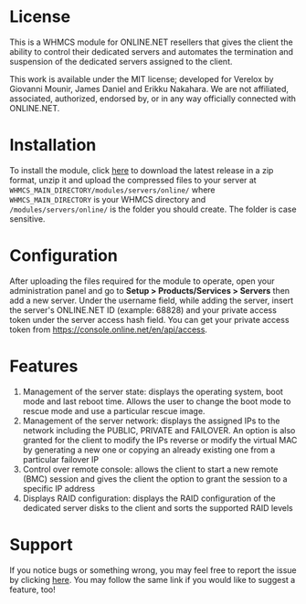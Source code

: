 License
================

This is a WHMCS module for ONLINE.NET resellers that gives the client the ability to control their dedicated servers and automates the termination and suspension of the dedicated servers assigned to the client.

This work is available under the MIT license; developed for Verelox by Giovanni Mounir, James Daniel and Erikku Nakahara. We are not affiliated, associated, authorized, endorsed by, or in any way officially connected with ONLINE.NET.

Installation
================

To install the module, click [here](https://github.com/Verelox/onlinenet-module/archive/master.zip) to download the latest release in a zip format, unzip it and upload the compressed files to your server at <code>WHMCS_MAIN_DIRECTORY/modules/servers/online/</code> where <code>WHMCS_MAIN_DIRECTORY</code> is your WHMCS directory and <code>/modules/servers/online/</code> is the folder you should create. The folder is case sensitive.

Configuration
================

After uploading the files required for the module to operate, open your administration panel and go to <b>Setup > Products/Services > Servers</b> then add a new server. Under the username field, while adding the server, insert the server's ONLINE.NET ID (example: 68828) and your private access token under the server access hash field. You can get your private access token from https://console.online.net/en/api/access.

Features
================

1. Management of the server state: displays the operating system, boot mode and last reboot time. Allows the user to change the boot mode to rescue mode and use a particular rescue image.
2. Management of the server network: displays the assigned IPs to the network including the PUBLIC, PRIVATE and FAILOVER. An option is also granted for the client to modify the IPs reverse or modify the virtual MAC by generating a new one or copying an already existing one from a particular failover IP
3. Control over remote console: allows the client to start a new remote (BMC) session and gives the client the option to grant the session to a specific IP address
4. Displays RAID configuration: displays the RAID configuration of the dedicated server disks to the client and sorts the supported RAID levels

Support
================

If you notice bugs or something wrong, you may feel free to report the issue by clicking [here](https://github.com/Verelox/onlinenet-module/issues/new). You may follow the same link if you would like to suggest a feature, too!
